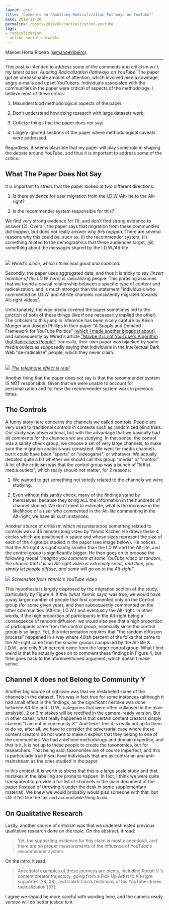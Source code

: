 ```yaml
---
layout: post
title: 'Comments on "Auditing Radicalization Pathways on YouTube"'
date: 2019-11-20
permalink: /posts/2019/08/radicalization-youtube
tags:
- radicalization
- online-social-networks
---
```


Manoel Horta Ribeiro ([@manoelribeiro](https://twitter.com/manoelribeiro)),

---

This post is intended to address some of the comments and criticism w.r.t. my latest paper: *Auditing Radicalization Pathways on YouTube*. 
The paper got an unreasonable amount of attention, which involved media coverage, angry e-mails and upset YouTubers.
Individuals associated with the communities in the paper were critical of aspects of the methodology.
I believe most of these critics:

1. Misunderstood methodological aspects of the paper;

2. Don't understand how doing research with large datasets work;

3. Criticize things that the paper does not say;

4. Largely ignored sections of the paper where methodological caveats were addressed.

Regardless, it seems plausible that my paper will play some role in shaping the debate around YouTube, and thus it is important to address some of the critics. 

## What The Paper Does Not Say

It is important to stress that the paper looked at two different directions:

1. Is there evidence for user migration from the I.D.W./Alt-lite to the Alt-right?

2. Is the recommender system responsible for this?

We find very strong evidence for (1), and don't find strong evidence to answer (2). 
Overall, the paper says that migration from these communities _did happen_, but does not really answer _why this happen_. 
There are several reasons why this could be, such as: 
(i) the recommender system, 
(ii) something related to the demographics that these audiences target, 
(iii) something about the messages shared by the I.D.W./Alt-lite.

<br />

<img src="{{ site.baseurl }}/images/2019-11-20-Comments-Auditing-Radicalization/wired.png" >
<em>Wired's piece, which I think was good and nuanced.</em>
<br />

Secondly, the paper uses aggregated data, and thus it is tricky to say _(insert member of the I.D.W. here)_ is radicalizing people. 
This phrasing assumes that we found a causal relationship between a specific type of content and radicalization, and is much stronger than the statement "individuals who commented  on I.D.W. and Alt-lite channels consistently migrated towards Alt-right videos".

Unfortunately, the way media covered the paper sometimes led to the junction of both of these things (like if one necessarily implied the other). 
The criticism to this jump in inference has been nicely capture by Kevin Munger and Joseph Phillips in their paper "A Supply and Demand Framework for YouTube Politics" [(which I made another blogpost about)](https://manoelhortaribeiro.github.io/posts/2019/10/comments-supply-and-demand), and subsequently by Wired's article ["Maybe it is not YouTube's Algorithm that Radicalizes People"](https://www.wired.com/story/not-youtubes-algorithm-radicalizes-people/).
Ironically, their own paper was hijacked by some media outlets as supposedly saying that individuals in the Intellectual Dark Web "de-radicalize" people, which they never claim.

<br />
<img src="{{ site.baseurl }}/images/2019-11-20-Comments-Auditing-Radicalization/kevins.png"  >
<em><a href="https://dl.acm.org/citation.cfm?id=3313531"> The telephone effect is real!</a></em>
<br />

Another thing that the paper does not say is that the recommender system IS NOT responsible. 
Given that we were unable to account for personalization and for how the recommender system work in previous times.


## The Controls

A funny story here concerns the channels we called controls. 
People are very used to traditional controls in contexts such as randomized blind trials.
Our study was observational, but with the advantage that we basically had *all* comments for the channels we are studying. 
In that sense, the control was a sanity check group, we choose a set of very large channels, to make sure the migration analysis was consistent.
We went for media channels, but it could have been "sports" or "videogame", or whatever.
We actually debated quite a bit whether we should call this group "media" or "control".
A lot of the criticism was that the control group was a bunch of "leftist media outlets", which really should not matter, for 2 reasons:

1. We wanted to get something not strictly related to the channels we were studying.

2. Even without this sanity check, many of the findings stand by themselves, because they bring ALL the information in the hundreds of channel studied. 
We don't need to estimate, what is the increase in the likelihood of a user who commented in the Alt-lite commenting in the Alt-right, we have all such instances.

Another source of criticism which misunderstood something related to controls was a 45 minutes long video by Yannic Kilcher. 
He draws these 4 circles which are positioned in space and whose sizes represent the size of each of the 4 groups studied in the paper (see image below). 
He notices that the Alt-right is significantly smaller than the I.D.W. and the Alt-lite, and the control group is significantly bigger.
He then goes on to propose the following model *"imagine you comment at some YouTube video at random, the chance that it is an Alt-right video is extremely small, and then, you simply let people diffuse, and some will go on to the Alt-right"*.

<img src="{{ site.baseurl }}/images/2019-11-20-Comments-Auditing-Radicalization/yt_video.png" >
<em>Screenshot from Yannic's YouTube video</em>

This hypothesis is largely disproved by the migration section of the study, particularly by Figure 4. 
If this (what Yannic says) was true, we would have a way larger number of people that first commented only on the Control group (for some given year), and then subsequently commented on the other communities (Alt-lite, I.D.W.) and eventually the Alt-right. 
In other words, if the high proportion of participants in the Alt-right being a consequence of random diffusion, we would also see that a high proportion of participants came from the control group, especially since the control group is so large.
Yet, this interpretation requires that "the random diffusion process" happened in a way where 40ish percent of the folks that came to the Alt-right came from the smaller groups composed by the Alt-lite & I.D.W., and only 5ish percent came from the larger control group.
What I find weird is that he actually goes on to comment these findings in Figure 4, but then goes back to the aforementioned argument, which doesn't make sense.

## Channel X does not Belong to Community Y

Another big source of criticism was that we mislabeled some of the channels in the dataset. 
This was in fact true for some instances (although it had small effect in the findings, as the significant mistake was done between Alt-lite and I.D.W., categories that were often collapsed in the main analysis). 
2 or 3 mistakes will be rectified in the camera-ready version.
But in other cases, what really happened is that certain content creators simply claimed "I am not in community X". 
And here I feel it is really not up to them to do so, after all, we have to consider the adversarial case where these content creators do not want to make it explicit that they belong to one of the communities.
We had a defined methodology and domain expertise, and that is it, it is not up to these people to create the taxonomies, but for researchers.
That being said, taxonomies are of course imperfect, and this is particularly true if you have individuals that are as contrarian and anti-mainstream as the ones studied in the paper.

In this context, it is worth to stress that this is a large scale study and that mistakes in the labelling are prone to happen.
In fact, I think we were quite transparent to provide a full list of channels in the main document of the paper (instead of throwing it under the desk in some supplementary material).
We knew we would probably would piss someone with that, but still it felt like the fair and accountable thing to do.

## On Qualitative Research

Lastly, another source of criticism was that  we underestimated previous qualitative research done on the topic. On the abstract, it read:

> Yet, the supporting evidence for this claim is mostly anecdotal, and there are no proper measurements of the influence of YouTube's recommender system.

On the intro, it read:

> Anecdotal examples of these journeys are plenty, including Roosh V ’s content creator trajectory, going from a Pick Up Artist to Alt-right supporter [24, 38], and Caleb Cain’s testimony of his YouTube-driven radicalization [37].

I agree we should be more careful with wording here, and the camera ready version will do better justice to it.
